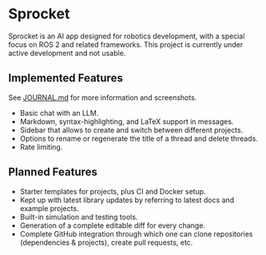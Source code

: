 # Sprocket

Sprocket is an AI app designed for robotics development, with a special focus on ROS 2 and related frameworks. This project is currently under active development and not usable.

## Implemented Features

See [JOURNAL.md](JOURNAL.md) for more information and screenshots.

- Basic chat with an LLM.
- Markdown, syntax-highlighting, and LaTeX support in messages.
- Sidebar that allows to create and switch between different projects.
- Options to rename or regenerate the title of a thread and delete threads.
- Rate limiting.

## Planned Features

- Starter templates for projects, plus CI and Docker setup.
- Kept up with latest library updates by referring to latest docs and example projects.
- Built-in simulation and testing tools.
- Generation of a complete editable diff for every change.
- Complete GitHub integration through which one can clone repositories (dependencies & projects), create pull requests, etc.
